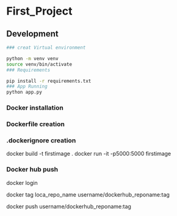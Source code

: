 # First_Project

## Development
```bash
### creat Virtual environment

python -m venv venv
source venv/bin/activate
### Requirements

pip install -r requirements.txt
### App Running
python app.py
```

### Docker installation
### Dockerfile creation 
### .dockerignore creation 
docker build -t firstimage .
docker run -it -p5000:5000 firstimage   
### Docker hub push
docker login

docker tag loca_repo_name username/dockerhub_reponame:tag

docker push username/dockerhub_reponame:tag

